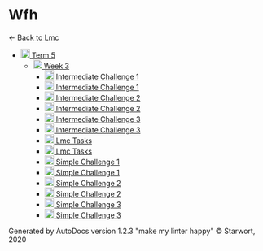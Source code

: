 <style>img{height:18px;margin-bottom:-3px}</style>

# Wfh

← [Back to Lmc](..)

- [![Folder](https://starwort.github.io/computer-science/icon-folder.png) Term 5](term_5/index.html)
  - [![Folder](https://starwort.github.io/computer-science/icon-folder.png) Week 3](term_5/week_3/index.html)
    - [![GIF file](https://img.icons8.com/windows/512/4a90e2/image-document.png) Intermediate Challenge 1](term_5/week_3/intermediate_challenge_1.gif)
    - [![LMC file](https://starwort.github.io/computer-science/icon-lmc.png) Intermediate Challenge 1](term_5/week_3/intermediate_challenge_1.lmc)
    - [![GIF file](https://img.icons8.com/windows/512/4a90e2/image-document.png) Intermediate Challenge 2](term_5/week_3/intermediate_challenge_2.gif)
    - [![LMC file](https://starwort.github.io/computer-science/icon-lmc.png) Intermediate Challenge 2](term_5/week_3/intermediate_challenge_2.lmc)
    - [![GIF file](https://img.icons8.com/windows/512/4a90e2/image-document.png) Intermediate Challenge 3](term_5/week_3/intermediate_challenge_3.gif)
    - [![LMC file](https://starwort.github.io/computer-science/icon-lmc.png) Intermediate Challenge 3](term_5/week_3/intermediate_challenge_3.lmc)
    - [![HTML file](https://img.icons8.com/windows/512/4a90e2/regular-document.png) Lmc Tasks](term_5/week_3/lmc_tasks.html)
    - [![MD file](https://img.icons8.com/windows/512/4a90e2/regular-document.png) Lmc Tasks](term_5/week_3/lmc_tasks.html)
    - [![GIF file](https://img.icons8.com/windows/512/4a90e2/image-document.png) Simple Challenge 1](term_5/week_3/simple_challenge_1.gif)
    - [![LMC file](https://starwort.github.io/computer-science/icon-lmc.png) Simple Challenge 1](term_5/week_3/simple_challenge_1.lmc)
    - [![GIF file](https://img.icons8.com/windows/512/4a90e2/image-document.png) Simple Challenge 2](term_5/week_3/simple_challenge_2.gif)
    - [![LMC file](https://starwort.github.io/computer-science/icon-lmc.png) Simple Challenge 2](term_5/week_3/simple_challenge_2.lmc)
    - [![GIF file](https://img.icons8.com/windows/512/4a90e2/image-document.png) Simple Challenge 3](term_5/week_3/simple_challenge_3.gif)
    - [![LMC file](https://starwort.github.io/computer-science/icon-lmc.png) Simple Challenge 3](term_5/week_3/simple_challenge_3.lmc)

Generated by AutoDocs version 1.2.3 "make my linter happy" © Starwort, 2020
